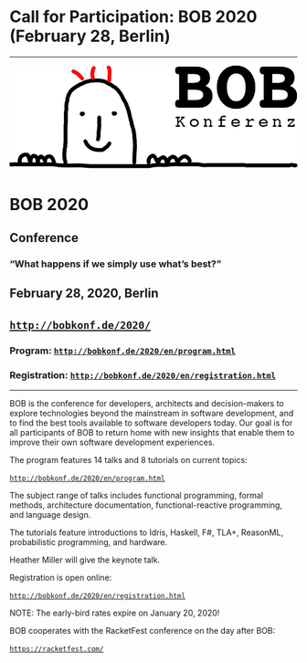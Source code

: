 ---
---

<head><meta charset="utf-8"></head>

# Call for Participation: BOB 2020 (February 28, Berlin)

<hr/>

![BOB Logo](/images/bob_head.png)

# BOB 2020

## Conference

### “What happens if we simply use what’s best?”

## February 28, 2020, Berlin

## [`http://bobkonf.de/2020/`](http://bobkonf.de/2020/)

### Program: [`http://bobkonf.de/2020/en/program.html`](http://bobkonf.de/2020/en/program.html)

### Registration: [`http://bobkonf.de/2020/en/registration.html`](http://bobkonf.de/2020/en/registration.html)

<hr/>

BOB is the conference for developers, architects and decision-makers
to explore technologies beyond the mainstream in software development,
and to find the best tools available to software developers today. Our
goal is for all participants of BOB to return home with new insights
that enable them to improve their own software development
experiences.

The program features 14 talks and 8 tutorials on current topics:

[`http://bobkonf.de/2020/en/program.html`](http://bobkonf.de/2020/en/program.html)

The subject range of talks includes functional programming,
formal methods, architecture documentation, functional-reactive
programming, and language design.

The tutorials feature introductions to Idris, Haskell, F#, TLA+,
ReasonML, probabilistic programming, and hardware.

Heather Miller will give the keynote talk.

Registration is open online:

[`http://bobkonf.de/2020/en/registration.html`](http://bobkonf.de/2020/en/registration.html)

NOTE: The early-bird rates expire on January 20, 2020!

BOB cooperates with the RacketFest conference on the day after BOB:

[`https://racketfest.com/`](https://racketfest.com/)
